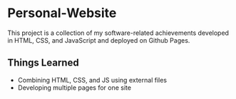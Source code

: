 # Personal-Website

This project is a collection of my software-related achievements developed in HTML, CSS, and JavaScript and deployed on Github Pages.

## Things Learned
* Combining HTML, CSS, and JS using external files
* Developing multiple pages for one site
